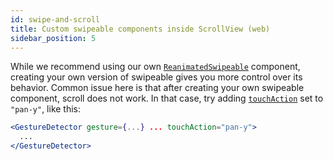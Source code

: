 ```yaml
---
id: swipe-and-scroll
title: Custom swipeable components inside ScrollView (web)
sidebar_position: 5
---
```


While we recommend using our own [`ReanimatedSwipeable`](../components/reanimated_swipeable.md) component, creating your own version of swipeable gives you more control over its behavior. Common issue here is that after creating your own swipeable component, scroll does not work. In that case, try adding [`touchAction`](../gestures/gesture-detector.md#touchaction-web-only) set to `"pan-y"`, like this:

```jsx
<GestureDetector gesture={...} ... touchAction="pan-y">
  ...
</GestureDetector>
```

